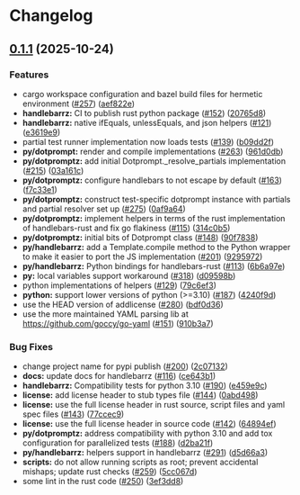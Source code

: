 # Changelog

## [0.1.1](https://github.com/google/dotprompt/compare/handlebarrz-v0.1.0...handlebarrz-0.1.1) (2025-10-24)


### Features

* cargo workspace configuration and bazel build files for hermetic environment ([#257](https://github.com/google/dotprompt/issues/257)) ([aef822e](https://github.com/google/dotprompt/commit/aef822ed484d256ba95a3544e132a9b33e0dc02d))
* **handlebarrz:** CI to publish rust python package ([#152](https://github.com/google/dotprompt/issues/152)) ([20765d8](https://github.com/google/dotprompt/commit/20765d83c50537cf935fe461a24f5c86d970d787))
* **handlebarrz:** native ifEquals, unlessEquals, and json helpers ([#121](https://github.com/google/dotprompt/issues/121)) ([e3619e9](https://github.com/google/dotprompt/commit/e3619e906cd0b69d854ca50d798e36cf44c130bd))
* partial test runner implementation now loads tests ([#139](https://github.com/google/dotprompt/issues/139)) ([b09dd2f](https://github.com/google/dotprompt/commit/b09dd2f9b8029317ce484d6f32d5a3fb89f5f7e1))
* **py/dotprompt:** render and compile implementations ([#263](https://github.com/google/dotprompt/issues/263)) ([961d0db](https://github.com/google/dotprompt/commit/961d0dbbd9c2ce522252bc3d92f6dde4b7fe9cc1))
* **py/dotpromptz:** add initial Dotprompt._resolve_partials implementation ([#215](https://github.com/google/dotprompt/issues/215)) ([03a161c](https://github.com/google/dotprompt/commit/03a161c3440a680bc0df472f35efa155fe0d5151))
* **py/dotpromptz:** configure handlebars to not escape by default ([#163](https://github.com/google/dotprompt/issues/163)) ([f7c33e1](https://github.com/google/dotprompt/commit/f7c33e1303476fd473e803f930ac1e1f9e1d87c9))
* **py/dotpromptz:** construct test-specific dotprompt instance with partials and partial resolver set up ([#275](https://github.com/google/dotprompt/issues/275)) ([0af9a64](https://github.com/google/dotprompt/commit/0af9a64acf50278bdffda337e19c66fbb97e43a3))
* **py/dotpromptz:** implement helpers in terms of the rust implementation of handlebars-rust and fix go flakiness ([#115](https://github.com/google/dotprompt/issues/115)) ([314c0b5](https://github.com/google/dotprompt/commit/314c0b5182aaad25bf4cfccb8207faa60f63256f))
* **py/dotpromptz:** initial bits of Dotprompt class ([#148](https://github.com/google/dotprompt/issues/148)) ([90f7838](https://github.com/google/dotprompt/commit/90f78384a958d41d78dee48497a78dfde11f4476))
* **py/handlebarrz:** add a Template.compile method to the Python wrapper to make it easier to port the JS implementation ([#201](https://github.com/google/dotprompt/issues/201)) ([9295972](https://github.com/google/dotprompt/commit/92959720fbf2e8ee410d5b8c0c174c6ef464e667))
* **py/handlebarrz:** Python bindings for handlebars-rust ([#113](https://github.com/google/dotprompt/issues/113)) ([6b6a97e](https://github.com/google/dotprompt/commit/6b6a97e01acc49f53586eb5b8b2b410ae82ce6ce))
* **py:** local variables support workaround ([#318](https://github.com/google/dotprompt/issues/318)) ([d09598b](https://github.com/google/dotprompt/commit/d09598b969d5dbeaed3ca4136e903b4a2dc80531))
* python implementations of helpers ([#129](https://github.com/google/dotprompt/issues/129)) ([79c6ef3](https://github.com/google/dotprompt/commit/79c6ef3e9cc472fed3a832c00a1515ceef0981da))
* **python:** support lower versions of python (&gt;=3.10) ([#187](https://github.com/google/dotprompt/issues/187)) ([4240f9d](https://github.com/google/dotprompt/commit/4240f9d720891e350f9116aa4401ce6ea7fac5a3))
* use the HEAD version of addlicense ([#280](https://github.com/google/dotprompt/issues/280)) ([bdf0d36](https://github.com/google/dotprompt/commit/bdf0d36a430a363de4163f48394546cba884eaaf))
* use the more maintained YAML parsing lib at https://github.com/goccy/go-yaml ([#151](https://github.com/google/dotprompt/issues/151)) ([910b3a7](https://github.com/google/dotprompt/commit/910b3a72f3756296c3b01b96936a5bc4c9fa88ef))


### Bug Fixes

* change project name for pypi publish ([#200](https://github.com/google/dotprompt/issues/200)) ([2c07132](https://github.com/google/dotprompt/commit/2c0713264fb2c30bdc43f1bd9e51d416f96d1b7e))
* **docs:** update docs for handlebarrz ([#116](https://github.com/google/dotprompt/issues/116)) ([ce643b1](https://github.com/google/dotprompt/commit/ce643b1f5299ba2a6b214fb57965980d412c1a7b))
* **handlebarrz:** Compatibility tests for python 3.10 ([#190](https://github.com/google/dotprompt/issues/190)) ([e459e9c](https://github.com/google/dotprompt/commit/e459e9ce94f76d42615593987f99221b0f55a0d3))
* **license:** add license header to stub types file ([#144](https://github.com/google/dotprompt/issues/144)) ([0abd498](https://github.com/google/dotprompt/commit/0abd49848548f2148a37ec686d703126d8fe8504))
* **license:** use the full license header in rust source, script files and yaml spec files ([#143](https://github.com/google/dotprompt/issues/143)) ([77ccec9](https://github.com/google/dotprompt/commit/77ccec93a4bf5ccd65932a701676554866e68c6f))
* **license:** use the full license header in source code ([#142](https://github.com/google/dotprompt/issues/142)) ([64894ef](https://github.com/google/dotprompt/commit/64894ef898876b861c6c244d522f634cd8fcc842))
* **py/dotpromptz:** address compatibility with python 3.10 and add tox configuration for parallelized tests ([#188](https://github.com/google/dotprompt/issues/188)) ([d2ba21f](https://github.com/google/dotprompt/commit/d2ba21ff3e54f4ca4328b7e574bb6492699095bc))
* **py/handlebarrz:** helpers support in handlebarrz ([#291](https://github.com/google/dotprompt/issues/291)) ([d5d66a3](https://github.com/google/dotprompt/commit/d5d66a35858a068c2995b82fe54b62f0be4d057f))
* **scripts:** do not allow running scripts as root; prevent accidental mishaps; update rust checks ([#259](https://github.com/google/dotprompt/issues/259)) ([5cc067d](https://github.com/google/dotprompt/commit/5cc067dc44eaacab2e2dfa387bc79aa3f23d62c8))
* some lint in the rust code ([#250](https://github.com/google/dotprompt/issues/250)) ([3ef3dd8](https://github.com/google/dotprompt/commit/3ef3dd8ed98c0f5402b22fdba0e852074d2923e7))
